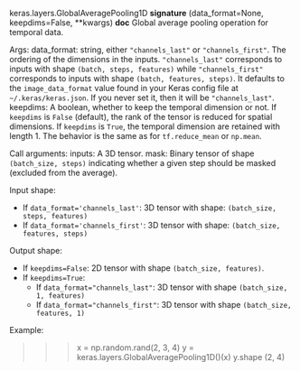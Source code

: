 keras.layers.GlobalAveragePooling1D
__signature__
(data_format=None, keepdims=False, **kwargs)
__doc__
Global average pooling operation for temporal data.

Args:
    data_format: string, either `"channels_last"` or `"channels_first"`.
        The ordering of the dimensions in the inputs. `"channels_last"`
        corresponds to inputs with shape `(batch, steps, features)`
        while `"channels_first"` corresponds to inputs with shape
        `(batch, features, steps)`. It defaults to the `image_data_format`
        value found in your Keras config file at `~/.keras/keras.json`.
        If you never set it, then it will be `"channels_last"`.
    keepdims: A boolean, whether to keep the temporal dimension or not.
        If `keepdims` is `False` (default), the rank of the tensor is
        reduced for spatial dimensions. If `keepdims` is `True`, the
        temporal dimension are retained with length 1.
        The behavior is the same as for `tf.reduce_mean` or `np.mean`.

Call arguments:
    inputs: A 3D tensor.
    mask: Binary tensor of shape `(batch_size, steps)` indicating whether
        a given step should be masked (excluded from the average).

Input shape:

- If `data_format='channels_last'`:
    3D tensor with shape:
    `(batch_size, steps, features)`
- If `data_format='channels_first'`:
    3D tensor with shape:
    `(batch_size, features, steps)`

Output shape:

- If `keepdims=False`:
    2D tensor with shape `(batch_size, features)`.
- If `keepdims=True`:
    - If `data_format="channels_last"`:
        3D tensor with shape `(batch_size, 1, features)`
    - If `data_format="channels_first"`:
        3D tensor with shape `(batch_size, features, 1)`

Example:

>>> x = np.random.rand(2, 3, 4)
>>> y = keras.layers.GlobalAveragePooling1D()(x)
>>> y.shape
(2, 4)
